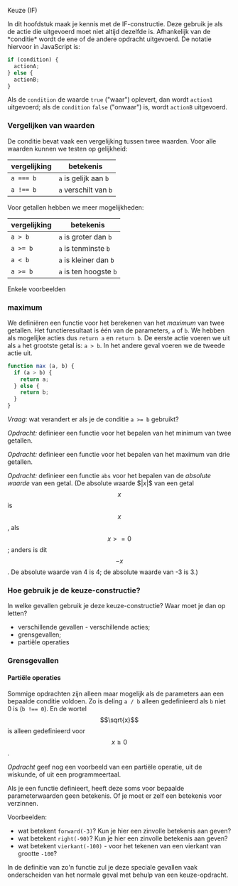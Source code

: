 Keuze (IF)

In dit hoofdstuk maak je kennis met de IF-constructie. Deze gebruik je als de actie die uitgevoerd moet niet altijd dezelfde is. Afhankelijk van de \*conditie\* wordt de ene of de andere opdracht uitgevoerd. De notatie hiervoor in JavaScript is:

```js
if (condition) {
  actionA;
} else {
  actionB;
}
```

Als de `condition` de waarde `true` \("waar"\) oplevert, dan wordt `action1` uitgevoerd; als de `condition` `false` \("onwaar"\) is, wordt `actionB` uitgevoerd.

### Vergelijken van waarden

De conditie bevat vaak een vergelijking tussen twee waarden. Voor alle waarden kunnen we testen op gelijkheid:

| vergelijking | betekenis |
| --- | --- |
| `a === b` | `a` is gelijk aan `b` |
| `a !== b` | `a` verschilt van `b` |

Voor getallen hebben we meer mogelijkheden:

| vergelijking | betekenis |
| --- | --- |
| `a > b` | `a` is groter dan `b` |
| `a >= b` | `a` is tenminste `b` |
| `a < b` | `a` is kleiner dan `b` |
| `a >= b` | `a` is ten hoogste `b` |

Enkele voorbeelden

### maximum

We definiëren een functie voor het berekenen van het _maximum_ van twee getallen. Het functieresultaat is één van de parameters, `a` of `b`. We hebben als mogelijke acties dus `return a` en `return b`. De eerste actie voeren we uit als `a` het grootste getal is: `a > b`. In het andere geval voeren we de tweede actie uit.

```js
function max (a, b) {
  if (a > b) {
    return a;
  } else {
    return b;
  }
}
```

_Vraag:_ wat verandert er als je de conditie `a >= b` gebruikt?

_Opdracht:_ definieer een functie voor het bepalen van het minimum van twee getallen.

_Opdracht:_ definieer een functie voor het bepalen van het maximum van drie getallen.

_Opdracht:_ definieer een functie `abs` voor het bepalen van de _absolute waarde_ van een getal. \(De absolute waarde $$|x|\$$ van een getal $$x$$ is $$x$$, als $$x >= 0$$; anders is dit $$-x$$. De absolute waarde van 4 is 4; de absolute waarde van -3 is 3.\)

### Hoe gebruik je de keuze-constructie?

In welke gevallen gebruik je deze keuze-constructie? Waar moet je dan op letten?

* verschillende gevallen - verschillende acties;
* grensgevallen;
* partiële operaties

### Grensgevallen

#### Partiële operaties

Sommige opdrachten zijn alleen maar mogelijk als de parameters aan een bepaalde conditie voldoen. Zo is deling `a / b` alleen gedefinieerd als `b` niet 0 is \(`b !== 0`\). En de wortel $$\sqrt{x}$$ is alleen gedefinieerd voor $$x \geq 0$$.

_Opdracht_ geef nog een voorbeeld van een partiële operatie, uit de wiskunde, of uit een programmeertaal.

Als je een functie definieert, heeft deze soms voor bepaalde parameterwaarden geen betekenis. Of je moet er zelf een betekenis voor verzinnen.

Voorbeelden:

* wat betekent `forward(-3)`? Kun je hier een zinvolle betekenis aan geven?
* wat betekent `right(-90)`? Kun je hier een zinvolle betekenis aan geven?
* wat betekent `vierkant(-100)` - voor het tekenen van een vierkant van grootte `-100`?

In de definitie van zo'n functie zul je deze speciale gevallen vaak onderscheiden van het normale geval met behulp van een keuze-opdracht.

